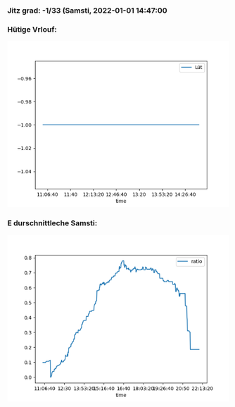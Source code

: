### Jitz grad: -1/33 (Samsti, 2022-01-01 14:47:00

### Hütige Vrlouf:
![Graph](Today.png)

### E durschnittleche Samsti:
![Graph](Samsti.png)